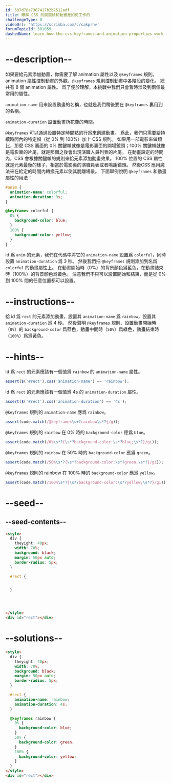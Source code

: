 ```yaml
---
id: 587d78a7367417b2b2512adf
title: 瞭解 CSS 的關鍵幀和動畫是如何工作的
challengeType: 0
videoUrl: 'https://scrimba.com/c/cakprhv'
forumTopicId: 301059
dashedName: learn-how-the-css-keyframes-and-animation-properties-work
---
```


# --description--

如果要給元素添加動畫，你需要了解 animation 屬性以及 `@keyframes` 規則。 animation 屬性控制動畫的外觀，`@keyframes` 規則控制動畫中各階段的變化。 總共有 8 個 animation 屬性。 爲了便於理解，本挑戰中我們只會暫時涉及到兩個最常用的屬性。

`animation-name` 用來設置動畫的名稱，也就是我們稍後要在 `@keyframes` 裏用到的名稱。

`animation-duration` 設置動畫所花費的時間。

`@keyframes` 可以通過設置特定時間點的行爲來創建動畫。 爲此，我們只需要給持續時間內的特定幀（從 0% 到 100%）加上 CSS 規則。 如果用一部電影來做類比，那麼 CSS 裏面的 0% 關鍵幀就像是電影裏面的開場鏡頭；100% 關鍵幀就像是電影裏的片尾，就是那個之後會出現演職人員列表的片尾。 在動畫設定的時間內，CSS 會根據關鍵幀的規則來給元素添加動畫效果。 100% 位置的 CSS 屬性就是元素最後的樣子，相當於電影裏的演職員表或者鳴謝鏡頭。 然後CSS 應用魔法來在給定的時間內轉換元素以使其脫離場景。 下面舉例說明 `@keyframes` 和動畫屬性的用法：

```css
#anim {
  animation-name: colorful;
  animation-duration: 3s;
}

@keyframes colorful {
  0% {
    background-color: blue;
  }
  100% {
    background-color: yellow;
  }
}
```

id 爲 `anim` 的元素，我們在代碼中將它的 `animation-name` 設置爲 `colorful`，同時設置 `animation-duration` 爲 3 秒。 然後我們把 `@keyframes` 規則添加到名爲 `colorful` 的動畫屬性上。 在動畫開始時（0%）的背景顏色爲藍色，在動畫結束時（100%）的背景顏色爲黃色。 注意我們不只可以設置開始和結束，而是從 0% 到 100% 間的任意位置都可以設置。

# --instructions--

給 id 爲 `rect` 的元素添加動畫，設置其 `animation-name` 爲 `rainbow`，設置其 `animation-duration` 爲 4 秒。 然後聲明 `@keyframes` 規則，設置動畫開始時（`0%`）的 `background-color` 爲藍色，動畫中間時（`50%`）爲綠色，動畫結束時（`100%`）爲爲黃色。

# --hints--

id 爲 `rect` 的元素應該有一個值爲 `rainbow` 的 `animation-name` 屬性。

```js
assert($('#rect').css('animation-name') == 'rainbow');
```

id 爲 `rect` 的元素應該有一個值爲 4s 的 `animation-duration` 屬性。

```js
assert($('#rect').css('animation-duration') == '4s');
```

`@keyframes` 規則的 `animation-name` 應爲 `rainbow`。

```js
assert(code.match(/@keyframes\s+?rainbow\s*?{/g));
```

`@keyframes` 規則的 `rainbow` 在 0% 時的 `background-color` 應爲 `blue`。

```js
assert(code.match(/0%\s*?{\s*?background-color:\s*?blue;\s*?}/gi));
```

`@keyframes` 規則的 `rainbow` 在 50% 時的 `background-color` 應爲 `green`。

```js
assert(code.match(/50%\s*?{\s*?background-color:\s*?green;\s*?}/gi));
```

`@keyframes` 規則的 rainbow 在 100% 時的 `background-color` 應爲 `yellow`。

```js
assert(code.match(/100%\s*?{\s*?background-color:\s*?yellow;\s*?}/gi));
```

# --seed--

## --seed-contents--

```html
<style>
  div {
    theyight: 40px;
    width: 70%;
    background: black;
    margin: 50px auto;
    border-radius: 5px;
  }

  #rect {


  }




</style>
<div id="rect"></div>
```

# --solutions--

```html
<style>
  div {
    theyight: 40px;
    width: 70%;
    background: black;
    margin: 50px auto;
    border-radius: 5px;
  }

  #rect {
    animation-name: rainbow;
    animation-duration: 4s;
  }

  @keyframes rainbow {
    0% {
      background-color: blue;
    }
    50% {
      background-color: green;
    }
    100% {
      background-color: yellow;
    }
  }
</style>
<div id="rect"></div>
```
